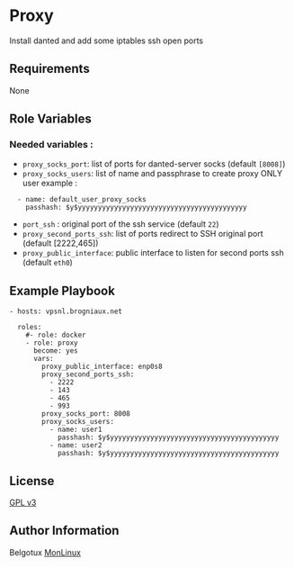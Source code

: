 Proxy
=========

Install danted and add some iptables ssh open ports

Requirements
------------

None

Role Variables
--------------

### Needed variables : 
- `proxy_socks_port`: list of ports for danted-server socks (default `[8008]`)
- `proxy_socks_users`: list of name and passphrase to create proxy ONLY user example :
```
  - name: default_user_proxy_socks
    passhash: $y$yyyyyyyyyyyyyyyyyyyyyyyyyyyyyyyyyyyyyyyyyy
```
- `port_ssh` : original port of the ssh service (default `22`)
- `proxy_second_ports_ssh`: list of ports redirect to SSH original port (default [2222,465])
- `proxy_public_interface`: public interface to listen for second ports ssh (default `eth0`)

Example Playbook
----------------

```
- hosts: vpsnl.brogniaux.net

  roles:
    #- role: docker
    - role: proxy
      become: yes
      vars: 
        proxy_public_interface: enp0s8
        proxy_second_ports_ssh:
          - 2222
          - 143
          - 465
          - 993
        proxy_socks_port: 8008
        proxy_socks_users:
          - name: user1
            passhash: $y$yyyyyyyyyyyyyyyyyyyyyyyyyyyyyyyyyyyyyyyyyy
          - name: user2
            passhash: $y$yyyyyyyyyyyyyyyyyyyyyyyyyyyyyyyyyyyyyyyyyy
```

License
-------

[GPL v3](https://www.gnu.org/licenses/gpl-3.0.en.html)

Author Information
------------------

Belgotux
[MonLinux](https://www.monlinux.net)